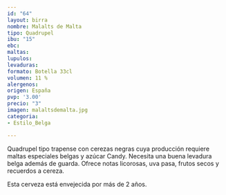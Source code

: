 ```yaml
---
id: "64"
layout: birra
nombre: Malalts de Malta
tipo: Quadrupel
ibu: "15"
ebc: 
maltas: 
lupulos: 
levaduras: 
formato: Botella 33cl
volumen: 11 %
alergenos: 
origen: España
pvp: '3.00'
precio: "3"
imagen: malaltsdemalta.jpg
categoria:
- Estilo_Belga

---
```

Quadrupel tipo trapense con cerezas negras cuya producción requiere maltas especiales belgas y azúcar Candy. Necesita una buena levadura belga además de guarda. Ofrece notas licorosas, uva pasa, frutos secos y recuerdos a cereza.

Esta cerveza está envejecida por más de 2 años.